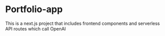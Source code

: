 # Portfolio-app
This is a next.js project that includes frontend components and serverless API  routes which call OpenAI
